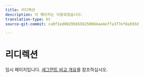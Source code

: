 ```yaml
---
title: 리디렉션
description: 이 페이지는 이동되었습니다.
translation-type: ht
source-git-commit: ca9f1ed00295b556250894ae4e7fa377ef8a593d

---
```



# 리디렉션

임시 페이지입니다. [세그먼트 비교 개요](segment-comparison.md)를 참조하십시오.
